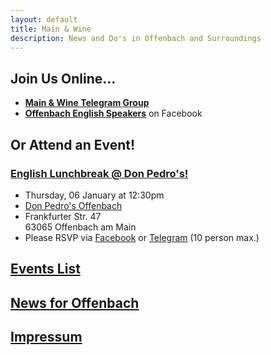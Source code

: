 ```yaml
---
layout: default
title: Main & Wine
description: News and Do's in Offenbach and Surroundings
---
```


## Join Us Online...
- [**Main & Wine Telegram Group**](https://t.me/mainandwine)
- [**Offenbach English Speakers**](https://www.facebook.com/groups/offenbachenglishspeakers) on Facebook

## Or Attend an Event!
### [English Lunchbreak @ Don Pedro's!](https://mainandwine.eu/events_lunchbreak_2022-01-06)
  - Thursday, 06 January at 12:30pm
  - [Don Pedro's Offenbach](https://www.facebook.com/donpedroscoffee/)
  - Frankfurter Str. 47  
    63065 Offenbach am Main
  - Please RSVP via [Facebook](https://www.facebook.com/groups/offenbachenglishspeakers) or [Telegram](https://t.me/mainandwine) (10 person max.)

## [Events List](https://mainandwine.eu/events)

## [News for Offenbach](https://mainandwine.eu/news)

## [Impressum](https://mainandwine.eu/impressum)
